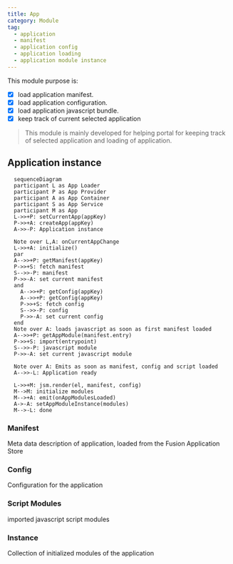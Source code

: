 ```yaml
---
title: App
category: Module
tag: 
  - application
  - manifest
  - application config
  - application loading
  - application module instance
---
```


This module purpose is:
- [x] load application manifest.
- [x] load application configuration.
- [x] load application javascript bundle.
- [x] keep track of current selected application

> This module is mainly developed for helping portal for keeping track of selected application and loading of application.

## Application instance

```mermaid
  sequenceDiagram
  participant L as App Loader
  participant P as App Provider
  participant A as App Container
  participant S as App Service
  participant M as App
  L->>+P: setCurrentApp(appKey)
  P->>+A: createApp(appKey)
  A->>-P: Application instance

  Note over L,A: onCurrentAppChange
  L->>+A: initialize()
  par
  A-->>+P: getManifest(appKey)
  P->>+S: fetch manifest
  S-->>-P: manifest
  P->>-A: set current manifest
  and
    A-->>+P: getConfig(appKey)
    A-->>+P: getConfig(appKey)
    P->>+S: fetch config
    S-->>-P: config
    P->>-A: set current config
  end
  Note over A: loads javascript as soon as first manifest loaded
  A-->>+P: getAppModule(manifest.entry)
  P->>+S: import(entrypoint)
  S-->>-P: javascript module
  P->>-A: set current javascript module

  Note over A: Emits as soon as manifest, config and script loaded
  A-->>-L: Application ready

  L->>+M: jsm.render(el, manifest, config)
  M-->M: initialize modules
  M-->+A: emit(onAppModulesLoaded)
  A->-A: setAppModuleInstance(modules)
  M-->-L: done
```

### Manifest

Meta data description of application, loaded from the Fusion Application Store

### Config

Configuration for the application 

### Script Modules

imported javascript script modules

### Instance

Collection of initialized modules of the application